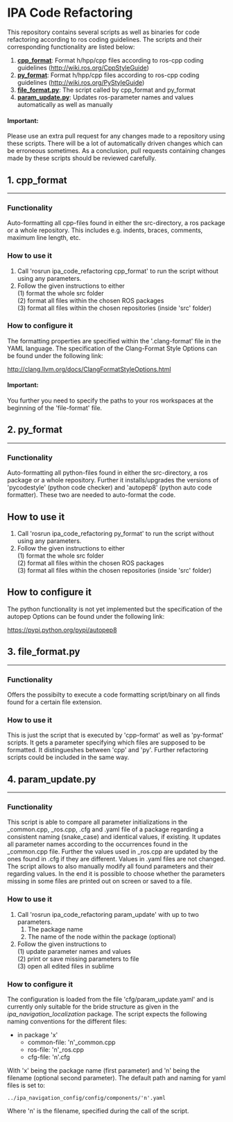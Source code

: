 # IPA Code Refactoring

This repository contains several scripts as well as binaries for code refactoring according to ros coding guidelines. The scripts and their corresponding functionality are listed below:

1) **[cpp_format](#1-cpp_format)**: Format h/hpp/cpp files according to ros-cpp coding guidelines (http://wiki.ros.org/CppStyleGuide)  
2) **[py_format](#2-py_format)**: Format h/hpp/cpp files according to ros-cpp coding guidelines (http://wiki.ros.org/PyStyleGuide)  
3) **[file_format.py](#3-file_formatpy)**: The script called by cpp_format and py_format  
3) **[param_update.py](#4-param_updatepy)**: Updates ros-parameter names and values automatically as well as manually  

#### Important:
Please use an extra pull request for any changes made to a repository using these scripts. There will be a lot of automatically driven changes which can be erroneous sometimes. As a conclusion, pull requests containing changes made by these scripts should be reviewed carefully.


## 1. cpp_format
---
### Functionality

Auto-formatting all cpp-files found in either the src-directory, a ros package or a whole 
repository. This includes e.g. indents, braces, comments, maximum line length, etc.


### How to use it

1)  Call 'rosrun ipa_code_refactoring cpp_format' to run the script without using any parameters.  
2)  Follow the given instructions to either  
        (1) format the whole src folder  
        (2) format all files within the chosen ROS packages  
        (3) format all files within the chosen repositories (inside 'src' folder)


### How to configure it

The formatting properties are specified within the '.clang-format' file in the YAML language.
The specification of the Clang-Format Style Options can be found under the following link:
  
http://clang.llvm.org/docs/ClangFormatStyleOptions.html

#### Important:
You further you need to specify the paths to your ros workspaces at the beginning of the 
'file-format' file.




## 2. py_format
---
### Functionality

Auto-formatting all python-files found in either the src-directory, a ros package or a whole 
repository. Further it installs/upgrades the versions of 'pycodestyle' (python code checker) and
'autopep8' (python auto code formatter). These two are needed to auto-format the code.



How to use it
-------------------------------
1)  Call 'rosrun ipa_code_refactoring py_format' to run the script without using any parameters.  
2)  Follow the given instructions to either  
      (1) format the whole src folder  
      (2) format all files within the chosen ROS packages  
      (3) format all files within the chosen repositories (inside 'src' folder)



How to configure it
-------------------------------
The python functionality is not yet implemented but the specification of the autopep Options can 
be found under the following link:
  
https://pypi.python.org/pypi/autopep8


## 3. file_format.py
---
### Functionality
Offers the possibilty to execute a code formatting script/binary on all finds found for a certain file 
extension.



### How to use it

This is just the script that is executed by 'cpp-format' as well as 'py-format' scripts.
It gets a parameter specifying which files are supposed to be formatted. It distingueshes 
between 'cpp' and 'py'. Further refactoring scripts could be included in the same way.





## 4. param_update.py
---
### Functionality

This script is able to compare all parameter initializations in the _common.cpp, _ros.cpp, .cfg 
and .yaml file of a package regarding a consistent naming (snake_case) and identical values, if 
existing. It updates all parameter names according to the occurrences found in the _common.cpp file.
Further the values used in _ros.cpp are updated by the ones found in .cfg if they are different.
Values in .yaml files are not changed. 
The script allows to also manually modify all found parameters and their regarding values. 
In the end it is possible to choose whether the parameters missing in some files are printed out
on screen or saved to a file. 



### How to use it

1)  Call 'rosrun ipa_code_refactoring param_update' with up to two parameters.  
      1. The package name  
      2. The name of the node within the package (optional)  
2)  Follow the given instructions to  
      (1) update parameter names and values  
      (2) print or save missing parameters to file  
      (3) open all edited files in sublime



### How to configure it

The configuration is loaded from the file 'cfg/param_update.yaml' and is currently only suitable for the bride structure as given in the *ipa_navigation_localization* package. The script expects the following naming conventions for the different files:

- in package 'x'
  - common-file: 'n'_common.cpp
  - ros-file: 'n'_ros.cpp
  - cfg-file: 'n'.cfg

With 'x' being the package name (first parameter) and 'n' being the filename (optional second 
parameter).
The default path and naming for yaml files is set to:
  
    ../ipa_navigation_config/config/components/'n'.yaml

Where 'n' is the filename, specified during the call of the script.
